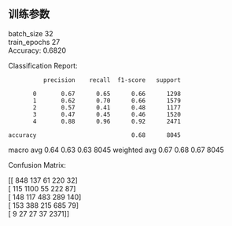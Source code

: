 ## 训练参数
batch_size 32  
train_epochs 27  
Accuracy: 0.6820

Classification Report:

              precision    recall  f1-score   support

           0       0.67      0.65      0.66      1298
           1       0.62      0.70      0.66      1579
           2       0.57      0.41      0.48      1177
           3       0.47      0.45      0.46      1520
           4       0.88      0.96      0.92      2471

    accuracy                           0.68      8045
   macro avg       0.64      0.63      0.63      8045
weighted avg       0.67      0.68      0.67      8045

Confusion Matrix:

[[ 848  137   61  220   32]  
 [ 115 1100   55  222   87]  
 [ 148  117  483  289  140]  
 [ 153  388  215  685   79]  
 [   9   27   27   37 2371]]
